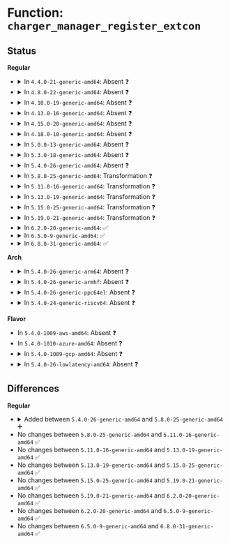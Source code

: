 # Function: <code>charger_manager_register_extcon</code>

## Status
<b>Regular</b>
<ul>
<li>
<details>
<summary>In <code>4.4.0-21-generic-amd64</code>: Absent ❓</summary>

```json
{
  "name": "charger_manager_register_extcon",
  "collision_type": "Unique Static",
  "inline_type": "Full",
  "funcs": [
    {
      "addr": 18446744071585669361,
      "name": "charger_manager_register_extcon",
      "external": false,
      "loc": "drivers/power/charger-manager.c:1231",
      "file": "drivers/power/charger-manager.c",
      "inline": "not declared, inlined",
      "caller_inline": [
        "drivers/power/charger-manager.c:charger_manager_probe"
      ],
      "caller_func": []
    }
  ],
  "symbols": []
}
```
</details>
</li>
<li>
<details>
<summary>In <code>4.8.0-22-generic-amd64</code>: Absent ❓</summary>

```json
{
  "name": "charger_manager_register_extcon",
  "collision_type": "Unique Static",
  "inline_type": "Full",
  "funcs": [
    {
      "addr": 18446744071586066485,
      "name": "charger_manager_register_extcon",
      "external": false,
      "loc": "drivers/power/charger-manager.c:1231",
      "file": "drivers/power/charger-manager.c",
      "inline": "not declared, inlined",
      "caller_inline": [
        "drivers/power/charger-manager.c:charger_manager_probe"
      ],
      "caller_func": []
    }
  ],
  "symbols": []
}
```
</details>
</li>
<li>
<details>
<summary>In <code>4.10.0-19-generic-amd64</code>: Absent ❓</summary>

```json
{
  "name": "charger_manager_register_extcon",
  "collision_type": "Unique Static",
  "inline_type": "Full",
  "funcs": [
    {
      "addr": 18446744071586264229,
      "name": "charger_manager_register_extcon",
      "external": false,
      "loc": "drivers/power/supply/charger-manager.c:1231",
      "file": "drivers/power/supply/charger-manager.c",
      "inline": "not declared, inlined",
      "caller_inline": [
        "drivers/power/supply/charger-manager.c:charger_manager_probe"
      ],
      "caller_func": []
    }
  ],
  "symbols": []
}
```
</details>
</li>
<li>
<details>
<summary>In <code>4.13.0-16-generic-amd64</code>: Absent ❓</summary>

```json
{
  "name": "charger_manager_register_extcon",
  "collision_type": "Unique Static",
  "inline_type": "Full",
  "funcs": [
    {
      "addr": 18446744071586363030,
      "name": "charger_manager_register_extcon",
      "external": false,
      "loc": "drivers/power/supply/charger-manager.c:1231",
      "file": "drivers/power/supply/charger-manager.c",
      "inline": "not declared, inlined",
      "caller_inline": [
        "drivers/power/supply/charger-manager.c:charger_manager_probe"
      ],
      "caller_func": []
    }
  ],
  "symbols": []
}
```
</details>
</li>
<li>
<details>
<summary>In <code>4.15.0-20-generic-amd64</code>: Absent ❓</summary>

```json
{
  "name": "charger_manager_register_extcon",
  "collision_type": "Unique Static",
  "inline_type": "Full",
  "funcs": [
    {
      "addr": 18446744071586827793,
      "name": "charger_manager_register_extcon",
      "external": false,
      "loc": "drivers/power/supply/charger-manager.c:1231",
      "file": "drivers/power/supply/charger-manager.c",
      "inline": "not declared, inlined",
      "caller_inline": [
        "drivers/power/supply/charger-manager.c:charger_manager_probe"
      ],
      "caller_func": []
    }
  ],
  "symbols": []
}
```
</details>
</li>
<li>
<details>
<summary>In <code>4.18.0-10-generic-amd64</code>: Absent ❓</summary>

```json
{
  "name": "charger_manager_register_extcon",
  "collision_type": "Unique Static",
  "inline_type": "Full",
  "funcs": [
    {
      "addr": 18446744071587119866,
      "name": "charger_manager_register_extcon",
      "external": false,
      "loc": "drivers/power/supply/charger-manager.c:1231",
      "file": "drivers/power/supply/charger-manager.c",
      "inline": "not declared, inlined",
      "caller_inline": [
        "drivers/power/supply/charger-manager.c:charger_manager_probe"
      ],
      "caller_func": []
    }
  ],
  "symbols": []
}
```
</details>
</li>
<li>
<details>
<summary>In <code>5.0.0-13-generic-amd64</code>: Absent ❓</summary>

```json
{
  "name": "charger_manager_register_extcon",
  "collision_type": "Unique Static",
  "inline_type": "Full",
  "funcs": [
    {
      "addr": 18446744071587298855,
      "name": "charger_manager_register_extcon",
      "external": false,
      "loc": "drivers/power/supply/charger-manager.c:1230",
      "file": "drivers/power/supply/charger-manager.c",
      "inline": "not declared, inlined",
      "caller_inline": [
        "drivers/power/supply/charger-manager.c:charger_manager_probe"
      ],
      "caller_func": []
    }
  ],
  "symbols": []
}
```
</details>
</li>
<li>
<details>
<summary>In <code>5.3.0-18-generic-amd64</code>: Absent ❓</summary>

```json
{
  "name": "charger_manager_register_extcon",
  "collision_type": "Unique Static",
  "inline_type": "Full",
  "funcs": [
    {
      "addr": 18446744071587570537,
      "name": "charger_manager_register_extcon",
      "external": false,
      "loc": "drivers/power/supply/charger-manager.c:1228",
      "file": "drivers/power/supply/charger-manager.c",
      "inline": "not declared, inlined",
      "caller_inline": [
        "drivers/power/supply/charger-manager.c:charger_manager_probe"
      ],
      "caller_func": []
    }
  ],
  "symbols": []
}
```
</details>
</li>
<li>
<details>
<summary>In <code>5.4.0-26-generic-amd64</code>: Absent ❓</summary>

```json
{
  "name": "charger_manager_register_extcon",
  "collision_type": "Unique Static",
  "inline_type": "Full",
  "funcs": [
    {
      "addr": 18446744071587773782,
      "name": "charger_manager_register_extcon",
      "external": false,
      "loc": "drivers/power/supply/charger-manager.c:1228",
      "file": "drivers/power/supply/charger-manager.c",
      "inline": "not declared, inlined",
      "caller_inline": [
        "drivers/power/supply/charger-manager.c:charger_manager_probe"
      ],
      "caller_func": []
    }
  ],
  "symbols": []
}
```
</details>
</li>
<li>
<details>
<summary>In <code>5.8.0-25-generic-amd64</code>: Transformation ❓</summary>

```c
int charger_manager_register_extcon(struct charger_manager * cm)
```

```json
{
  "name": "charger_manager_register_extcon",
  "collision_type": "Unique Static",
  "inline_type": "No",
  "funcs": [
    {
      "addr": 0,
      "name": "charger_manager_register_extcon",
      "external": false,
      "loc": "drivers/power/supply/charger-manager.c:1228",
      "file": "drivers/power/supply/charger-manager.c",
      "inline": "seen, unknown",
      "caller_inline": [],
      "caller_func": [
        "drivers/power/supply/charger-manager.c:charger_manager_probe"
      ]
    }
  ],
  "symbols": [
    {
      "addr": 18446744071588613392,
      "name": "charger_manager_register_extcon",
      "section": ".text",
      "bind": "STB_LOCAL",
      "size": 120
    },
    {
      "addr": 18446744071588619760,
      "name": "charger_manager_register_extcon.cold",
      "section": ".text",
      "bind": "STB_LOCAL",
      "size": 120
    }
  ]
}
```
</details>
</li>
<li>
<details>
<summary>In <code>5.11.0-16-generic-amd64</code>: Transformation ❓</summary>

```c
int charger_manager_register_extcon(struct charger_manager * cm)
```

```json
{
  "name": "charger_manager_register_extcon",
  "collision_type": "Unique Static",
  "inline_type": "No",
  "funcs": [
    {
      "addr": 0,
      "name": "charger_manager_register_extcon",
      "external": false,
      "loc": "drivers/power/supply/charger-manager.c:1031",
      "file": "drivers/power/supply/charger-manager.c",
      "inline": "seen, unknown",
      "caller_inline": [],
      "caller_func": [
        "drivers/power/supply/charger-manager.c:charger_manager_probe"
      ]
    }
  ],
  "symbols": [
    {
      "addr": 18446744071588636400,
      "name": "charger_manager_register_extcon",
      "section": ".text",
      "bind": "STB_LOCAL",
      "size": 248
    },
    {
      "addr": 18446744071591581360,
      "name": "charger_manager_register_extcon.cold",
      "section": ".text",
      "bind": "STB_LOCAL",
      "size": 58
    }
  ]
}
```
</details>
</li>
<li>
<details>
<summary>In <code>5.13.0-19-generic-amd64</code>: Transformation ❓</summary>

```c
int charger_manager_register_extcon(struct charger_manager * cm)
```

```json
{
  "name": "charger_manager_register_extcon",
  "collision_type": "Unique Static",
  "inline_type": "No",
  "funcs": [
    {
      "addr": 0,
      "name": "charger_manager_register_extcon",
      "external": false,
      "loc": "drivers/power/supply/charger-manager.c:1031",
      "file": "drivers/power/supply/charger-manager.c",
      "inline": "seen, unknown",
      "caller_inline": [],
      "caller_func": [
        "drivers/power/supply/charger-manager.c:charger_manager_probe"
      ]
    }
  ],
  "symbols": [
    {
      "addr": 18446744071588520496,
      "name": "charger_manager_register_extcon",
      "section": ".text",
      "bind": "STB_LOCAL",
      "size": 519
    },
    {
      "addr": 18446744071591523822,
      "name": "charger_manager_register_extcon.cold",
      "section": ".text",
      "bind": "STB_LOCAL",
      "size": 131
    }
  ]
}
```
</details>
</li>
<li>
<details>
<summary>In <code>5.15.0-25-generic-amd64</code>: Transformation ❓</summary>

```c
int charger_manager_register_extcon(struct charger_manager * cm)
```

```json
{
  "name": "charger_manager_register_extcon",
  "collision_type": "Unique Static",
  "inline_type": "No",
  "funcs": [
    {
      "addr": 0,
      "name": "charger_manager_register_extcon",
      "external": false,
      "loc": "drivers/power/supply/charger-manager.c:1031",
      "file": "drivers/power/supply/charger-manager.c",
      "inline": "seen, unknown",
      "caller_inline": [],
      "caller_func": [
        "drivers/power/supply/charger-manager.c:charger_manager_probe"
      ]
    }
  ],
  "symbols": [
    {
      "addr": 18446744071589194160,
      "name": "charger_manager_register_extcon",
      "section": ".text",
      "bind": "STB_LOCAL",
      "size": 546
    },
    {
      "addr": 18446744071592633902,
      "name": "charger_manager_register_extcon.cold",
      "section": ".text",
      "bind": "STB_LOCAL",
      "size": 136
    }
  ]
}
```
</details>
</li>
<li>
<details>
<summary>In <code>5.19.0-21-generic-amd64</code>: Transformation ❓</summary>

```c
int charger_manager_register_extcon(struct charger_manager * cm)
```

```json
{
  "name": "charger_manager_register_extcon",
  "collision_type": "Unique Static",
  "inline_type": "No",
  "funcs": [
    {
      "addr": 0,
      "name": "charger_manager_register_extcon",
      "external": false,
      "loc": "drivers/power/supply/charger-manager.c:1028",
      "file": "drivers/power/supply/charger-manager.c",
      "inline": "seen, unknown",
      "caller_inline": [],
      "caller_func": [
        "drivers/power/supply/charger-manager.c:charger_manager_probe"
      ]
    }
  ],
  "symbols": [
    {
      "addr": 18446744071590655040,
      "name": "charger_manager_register_extcon",
      "section": ".text",
      "bind": "STB_LOCAL",
      "size": 535
    },
    {
      "addr": 18446744071594517918,
      "name": "charger_manager_register_extcon.cold",
      "section": ".text",
      "bind": "STB_LOCAL",
      "size": 116
    }
  ]
}
```
</details>
</li>
<li>
<details>
<summary>In <code>6.2.0-20-generic-amd64</code>: ✅</summary>

```c
int charger_manager_register_extcon(struct charger_manager * cm)
```

```json
{
  "name": "charger_manager_register_extcon",
  "collision_type": "Unique Static",
  "inline_type": "No",
  "funcs": [
    {
      "addr": 18446744071592320784,
      "name": "charger_manager_register_extcon",
      "external": false,
      "loc": "drivers/power/supply/charger-manager.c:1028",
      "file": "drivers/power/supply/charger-manager.c",
      "inline": "seen, unknown",
      "caller_inline": [],
      "caller_func": [
        "drivers/power/supply/charger-manager.c:charger_manager_probe"
      ]
    }
  ],
  "symbols": [
    {
      "addr": 18446744071592320784,
      "name": "charger_manager_register_extcon",
      "section": ".text",
      "bind": "STB_LOCAL",
      "size": 646
    }
  ]
}
```
</details>
</li>
<li>
<details>
<summary>In <code>6.5.0-9-generic-amd64</code>: ✅</summary>

```c
int charger_manager_register_extcon(struct charger_manager * cm)
```

```json
{
  "name": "charger_manager_register_extcon",
  "collision_type": "Unique Static",
  "inline_type": "No",
  "funcs": [
    {
      "addr": 18446744071592747328,
      "name": "charger_manager_register_extcon",
      "external": false,
      "loc": "drivers/power/supply/charger-manager.c:1028",
      "file": "drivers/power/supply/charger-manager.c",
      "inline": "seen, unknown",
      "caller_inline": [],
      "caller_func": [
        "drivers/power/supply/charger-manager.c:charger_manager_probe"
      ]
    }
  ],
  "symbols": [
    {
      "addr": 18446744071592747328,
      "name": "charger_manager_register_extcon",
      "section": ".text",
      "bind": "STB_LOCAL",
      "size": 733
    }
  ]
}
```
</details>
</li>
<li>
<details>
<summary>In <code>6.8.0-31-generic-amd64</code>: ✅</summary>

```c
int charger_manager_register_extcon(struct charger_manager * cm)
```

```json
{
  "name": "charger_manager_register_extcon",
  "collision_type": "Unique Static",
  "inline_type": "No",
  "funcs": [
    {
      "addr": 18446744071593495280,
      "name": "charger_manager_register_extcon",
      "external": false,
      "loc": "drivers/power/supply/charger-manager.c:1028",
      "file": "drivers/power/supply/charger-manager.c",
      "inline": "seen, unknown",
      "caller_inline": [],
      "caller_func": [
        "drivers/power/supply/charger-manager.c:charger_manager_probe"
      ]
    }
  ],
  "symbols": [
    {
      "addr": 18446744071593495280,
      "name": "charger_manager_register_extcon",
      "section": ".text",
      "bind": "STB_LOCAL",
      "size": 733
    }
  ]
}
```
</details>
</li>
</ul>
<b>Arch</b>
<ul>
<li>
<details>
<summary>In <code>5.4.0-26-generic-arm64</code>: Absent ❓</summary>

```json
{
  "name": "charger_manager_register_extcon",
  "collision_type": "Unique Static",
  "inline_type": "Full",
  "funcs": [
    {
      "addr": 18446603336500972104,
      "name": "charger_manager_register_extcon",
      "external": false,
      "loc": "drivers/power/supply/charger-manager.c:1228",
      "file": "drivers/power/supply/charger-manager.c",
      "inline": "not declared, inlined",
      "caller_inline": [
        "drivers/power/supply/charger-manager.c:charger_manager_probe"
      ],
      "caller_func": []
    }
  ],
  "symbols": []
}
```
</details>
</li>
<li>
<details>
<summary>In <code>5.4.0-26-generic-armhf</code>: Absent ❓</summary>

```json
{
  "name": "charger_manager_register_extcon",
  "collision_type": "Unique Static",
  "inline_type": "Full",
  "funcs": [
    {
      "addr": 3233485144,
      "name": "charger_manager_register_extcon",
      "external": false,
      "loc": "drivers/power/supply/charger-manager.c:1228",
      "file": "drivers/power/supply/charger-manager.c",
      "inline": "not declared, inlined",
      "caller_inline": [
        "drivers/power/supply/charger-manager.c:charger_manager_probe"
      ],
      "caller_func": []
    }
  ],
  "symbols": []
}
```
</details>
</li>
<li>
<details>
<summary>In <code>5.4.0-26-generic-ppc64el</code>: Absent ❓</summary>

```json
{
  "name": "charger_manager_register_extcon",
  "collision_type": "Unique Static",
  "inline_type": "Full",
  "funcs": [
    {
      "addr": 13835058055294438028,
      "name": "charger_manager_register_extcon",
      "external": false,
      "loc": "drivers/power/supply/charger-manager.c:1228",
      "file": "drivers/power/supply/charger-manager.c",
      "inline": "not declared, inlined",
      "caller_inline": [
        "drivers/power/supply/charger-manager.c:charger_manager_probe"
      ],
      "caller_func": []
    }
  ],
  "symbols": []
}
```
</details>
</li>
<li>
<details>
<summary>In <code>5.4.0-24-generic-riscv64</code>: Absent ❓</summary>

```json
{
  "name": "charger_manager_register_extcon",
  "collision_type": "Unique Static",
  "inline_type": "Full",
  "funcs": [
    {
      "addr": 18446743936277729766,
      "name": "charger_manager_register_extcon",
      "external": false,
      "loc": "drivers/power/supply/charger-manager.c:1228",
      "file": "drivers/power/supply/charger-manager.c",
      "inline": "not declared, inlined",
      "caller_inline": [
        "drivers/power/supply/charger-manager.c:charger_manager_probe"
      ],
      "caller_func": []
    }
  ],
  "symbols": []
}
```
</details>
</li>
</ul>
<b>Flavor</b>
<ul>
<li>
In <code>5.4.0-1009-aws-amd64</code>: Absent ❓
</li>
<li>
In <code>5.4.0-1010-azure-amd64</code>: Absent ❓
</li>
<li>
<details>
<summary>In <code>5.4.0-1009-gcp-amd64</code>: Absent ❓</summary>

```json
{
  "name": "charger_manager_register_extcon",
  "collision_type": "Unique Static",
  "inline_type": "Full",
  "funcs": [
    {
      "addr": 18446744071587729926,
      "name": "charger_manager_register_extcon",
      "external": false,
      "loc": "drivers/power/supply/charger-manager.c:1228",
      "file": "drivers/power/supply/charger-manager.c",
      "inline": "not declared, inlined",
      "caller_inline": [
        "drivers/power/supply/charger-manager.c:charger_manager_probe"
      ],
      "caller_func": []
    }
  ],
  "symbols": []
}
```
</details>
</li>
<li>
<details>
<summary>In <code>5.4.0-26-lowlatency-amd64</code>: Absent ❓</summary>

```json
{
  "name": "charger_manager_register_extcon",
  "collision_type": "Unique Static",
  "inline_type": "Full",
  "funcs": [
    {
      "addr": 18446744071587842982,
      "name": "charger_manager_register_extcon",
      "external": false,
      "loc": "drivers/power/supply/charger-manager.c:1228",
      "file": "drivers/power/supply/charger-manager.c",
      "inline": "not declared, inlined",
      "caller_inline": [
        "drivers/power/supply/charger-manager.c:charger_manager_probe"
      ],
      "caller_func": []
    }
  ],
  "symbols": []
}
```
</details>
</li>
</ul>

## Differences
<b>Regular</b>
<ul>
<li>
<details>
<summary>Added between <code>5.4.0-26-generic-amd64</code> and <code>5.8.0-25-generic-amd64</code> ➕</summary>

```c
int charger_manager_register_extcon(struct charger_manager * cm)
```
</details>
</li>
<li>
No changes between <code>5.8.0-25-generic-amd64</code> and <code>5.11.0-16-generic-amd64</code> ✅
</li>
<li>
No changes between <code>5.11.0-16-generic-amd64</code> and <code>5.13.0-19-generic-amd64</code> ✅
</li>
<li>
No changes between <code>5.13.0-19-generic-amd64</code> and <code>5.15.0-25-generic-amd64</code> ✅
</li>
<li>
No changes between <code>5.15.0-25-generic-amd64</code> and <code>5.19.0-21-generic-amd64</code> ✅
</li>
<li>
No changes between <code>5.19.0-21-generic-amd64</code> and <code>6.2.0-20-generic-amd64</code> ✅
</li>
<li>
No changes between <code>6.2.0-20-generic-amd64</code> and <code>6.5.0-9-generic-amd64</code> ✅
</li>
<li>
No changes between <code>6.5.0-9-generic-amd64</code> and <code>6.8.0-31-generic-amd64</code> ✅
</li>
</ul>
